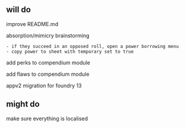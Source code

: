 ## will do

improve  README.md

absorption/mimicry brainstorming

    - if they succeed in an opposed roll, open a power borrowing menu
    - copy power to sheet with temporary set to true

add perks to compendium module

add flaws to compendium module

appv2 migration for foundry 13


## might do

make sure everything is localised
